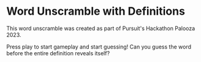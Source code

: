 # Word Unscramble with Definitions

This word unscramble was created as part of Pursuit's Hackathon Palooza 2023.

Press play to start gameplay and start guessing! Can you guess the word before the entire definition reveals itself?
